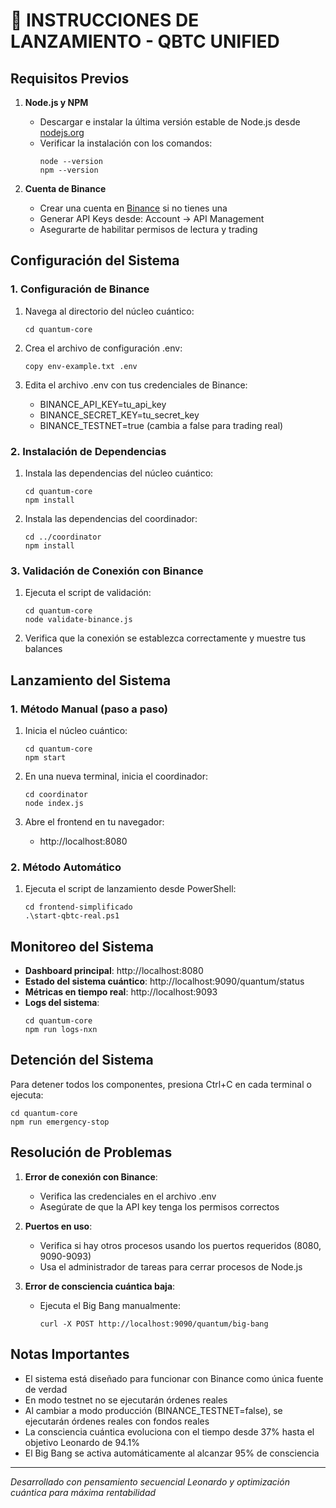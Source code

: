 # 🚀 INSTRUCCIONES DE LANZAMIENTO - QBTC UNIFIED

## Requisitos Previos

1. **Node.js y NPM**
   - Descargar e instalar la última versión estable de Node.js desde [nodejs.org](https://nodejs.org/)
   - Verificar la instalación con los comandos:
     ```
     node --version
     npm --version
     ```

2. **Cuenta de Binance**
   - Crear una cuenta en [Binance](https://www.binance.com) si no tienes una
   - Generar API Keys desde: Account -> API Management
   - Asegurarte de habilitar permisos de lectura y trading

## Configuración del Sistema

### 1. Configuración de Binance

1. Navega al directorio del núcleo cuántico:
   ```
   cd quantum-core
   ```

2. Crea el archivo de configuración .env:
   ```
   copy env-example.txt .env
   ```

3. Edita el archivo .env con tus credenciales de Binance:
   - BINANCE_API_KEY=tu_api_key
   - BINANCE_SECRET_KEY=tu_secret_key
   - BINANCE_TESTNET=true (cambia a false para trading real)

### 2. Instalación de Dependencias

1. Instala las dependencias del núcleo cuántico:
   ```
   cd quantum-core
   npm install
   ```

2. Instala las dependencias del coordinador:
   ```
   cd ../coordinator
   npm install
   ```

### 3. Validación de Conexión con Binance

1. Ejecuta el script de validación:
   ```
   cd quantum-core
   node validate-binance.js
   ```

2. Verifica que la conexión se establezca correctamente y muestre tus balances

## Lanzamiento del Sistema

### 1. Método Manual (paso a paso)

1. Inicia el núcleo cuántico:
   ```
   cd quantum-core
   npm start
   ```

2. En una nueva terminal, inicia el coordinador:
   ```
   cd coordinator
   node index.js
   ```

3. Abre el frontend en tu navegador:
   - http://localhost:8080

### 2. Método Automático

1. Ejecuta el script de lanzamiento desde PowerShell:
   ```
   cd frontend-simplificado
   .\start-qbtc-real.ps1
   ```

## Monitoreo del Sistema

- **Dashboard principal**: http://localhost:8080
- **Estado del sistema cuántico**: http://localhost:9090/quantum/status
- **Métricas en tiempo real**: http://localhost:9093
- **Logs del sistema**:
  ```
  cd quantum-core
  npm run logs-nxn
  ```

## Detención del Sistema

Para detener todos los componentes, presiona Ctrl+C en cada terminal o ejecuta:
```
cd quantum-core
npm run emergency-stop
```

## Resolución de Problemas

1. **Error de conexión con Binance**:
   - Verifica las credenciales en el archivo .env
   - Asegúrate de que la API key tenga los permisos correctos

2. **Puertos en uso**:
   - Verifica si hay otros procesos usando los puertos requeridos (8080, 9090-9093)
   - Usa el administrador de tareas para cerrar procesos de Node.js

3. **Error de consciencia cuántica baja**:
   - Ejecuta el Big Bang manualmente:
     ```
     curl -X POST http://localhost:9090/quantum/big-bang
     ```

## Notas Importantes

- El sistema está diseñado para funcionar con Binance como única fuente de verdad
- En modo testnet no se ejecutarán órdenes reales
- Al cambiar a modo producción (BINANCE_TESTNET=false), se ejecutarán órdenes reales con fondos reales
- La consciencia cuántica evoluciona con el tiempo desde 37% hasta el objetivo Leonardo de 94.1%
- El Big Bang se activa automáticamente al alcanzar 95% de consciencia

---

*Desarrollado con pensamiento secuencial Leonardo y optimización cuántica para máxima rentabilidad*
